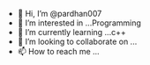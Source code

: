 - 👋 Hi, I’m @pardhan007
- 👀 I’m interested in ...Programming
- 🌱 I’m currently learning ...c++
- 💞️ I’m looking to collaborate on ...
- 📫 How to reach me ...

<!---

pardhan007/pardhan007 is a ✨ special ✨ repository because its `README.md` (this file) appears on your GitHub profile.
You can click the Preview link to take a look at your changes.
--->
